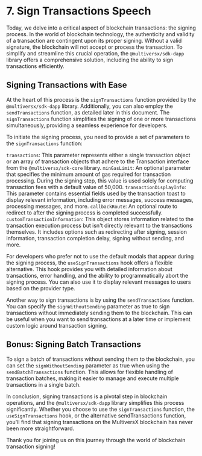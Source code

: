 # 7. Sign Transactions Speech

Today, we delve into a critical aspect of blockchain transactions: the signing process. 
In the world of blockchain technology, the authenticity and validity of a transaction are contingent upon its proper signing. 
Without a valid signature, the blockchain will not accept or process the transaction. 
To simplify and streamline this crucial operation, the `@multiversx/sdk-dapp` library offers a comprehensive solution, including the ability to sign transactions efficiently.


## Signing Transactions with Ease

At the heart of this process is the `signTransactions` function provided by the `@multiversx/sdk-dapp` library.
Additionally, you can also employ the `sendTransactions` function, as detailed later in this document. 
The `signTransactions` function simplifies the signing of one or more transactions simultaneously, providing a seamless experience for developers.

To initiate the signing process, you need to provide a set of parameters to the `signTransactions` function:

`transactions`: This parameter represents either a single transaction object or an array of transaction objects that adhere to the Transaction interface from the `@multiversx/sdk-core` library.
`minGasLimit`: An optional parameter that specifies the minimum amount of gas required for transaction processing. During the signing step, this value is used solely for computing transaction fees with a default value of 50,000.
`transactionDisplayInfo`: This parameter contains essential fields used by the transaction toast to display relevant information, including error messages, success messages, processing messages, and more.
`callbackRoute`: An optional route to redirect to after the signing process is completed successfully.
`customTransactionInformation`: This object stores information related to the transaction execution process but isn't directly relevant to the transactions themselves. It includes options such as redirecting after signing, session information, transaction completion delay, signing without sending, and more.


For developers who prefer not to use the default modals that appear during the signing process, the `useSignTransactions` hook offers a flexible alternative.
This hook provides you with detailed information about transactions, error handling, and the ability to programmatically abort the signing process.
You can also use it to display relevant messages to users based on the provider type.

Another way to sign transactions is by using the `sendTransactions` function.
You can specify the `signWithoutSending` parameter as true to sign transactions without immediately sending them to the blockchain.
This can be useful when you want to send transactions at a later time or implement custom logic around transaction signing.



## Bonus: Signing Batch Transactions

To sign a batch of transactions without sending them to the blockchain, you can set the `signWithoutSending` parameter as true when using the `sendBatchTransactions` function.
This allows for flexible handling of transaction batches, making it easier to manage and execute multiple transactions in a single batch.




In conclusion, signing transactions is a pivotal step in blockchain operations, and the `@multiversx/sdk-dapp` library simplifies this process significantly.
Whether you choose to use the `signTransactions` function, the `useSignTransactions` hook, or the alternative sendTransactions function,
you'll find that signing transactions on the MultiversX blockchain has never been more straightforward.

Thank you for joining us on this journey through the world of blockchain transaction signing!